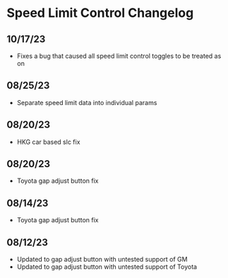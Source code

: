 # Speed Limit Control Changelog

## 10/17/23
* Fixes a bug that caused all speed limit control toggles to be treated as on

## 08/25/23
* Separate speed limit data into individual params

## 08/20/23
* HKG car based slc fix

## 08/20/23
* Toyota gap adjust button fix

## 08/14/23
* Toyota gap adjust button fix

## 08/12/23
* Updated to gap adjust button with untested support of GM
* Updated to gap adjust button with untested support of Toyota
